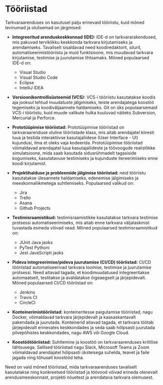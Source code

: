 # Tööriistad

Tarkvaraarenduses on kasutusel palju erinevaid tööriistu, kuid mõned levinumad ja olulisemad on järgmised:

- **Integreeritud arenduskeskkonnad (IDE):** IDE-d on tarkvararakendused, mis pakuvad terviklikku keskkonda tarkvara kirjutamiseks ja arendamiseks. Tavaliselt sisaldavad need koodiredaktorit, silurit, automatiseerimistööriistu ja muid funktsioone, mis muudavad tarkvara kirjutamise, testimise ja juurutamise lihtsamaks. Mõned populaarsed IDE-d on:
   - Visual Studio
   - Visual Studio Code
   - Eclipse
   - IntelliJ IDEA

- **Versioonikontrollisüsteemid (VCS):** VCS-i tööriistu kasutatakse koodis aja jooksul tehtud muudatuste jälgimiseks, teiste arendajatega koostöö tegemiseks ja koodiväljaannete haldamiseks. Git on üks populaarsemaid VCS-i tööriistu, kuid muude valikute hulka kuuluvad näiteks Subversion, Mercurial ja Perforce.

- **Prototüüpimise tööriistad:** Prototüüpimise tööriistad on tarkvaraarenduse oluline tööriistade klass, mis aitab arendajatel kiiresti luua ja testida interaktiivse kasutajaliidese (User Interface - UI) kujundusi, ilma et oleks vaja kodeerida. Prototüüpimise tööriistad võimaldavad arendajatel luua kasutajaliideste ja töövoogude realistlikke simulatsioone, mida saab kasutada sidusrühmadelt tagasiside kogumiseks, kasutatavuse testimiseks ja kujunduste itereerimiseks enne koodi kirjutamist.

- **Projektihalduse ja probleemide jälgimise tööriistad:** neid tööriistu kasutatakse ülesannete haldamiseks, edenemise jälgimiseks ja meeskonnaliikmetega suhtlemiseks. Populaarsed valikud on:
  - Jira
  - Trello
  - Asana
  - Github Projects

- **Testimisraamistikud:** testimisraamistikke kasutatakse tarkvara testimise protsessi automatiseerimiseks, mis aitab enne tarkvara väljalaskmist tuvastada esineda võivad vead. Mõned populaarsed testimisraamistikud on:
  - JUnit Java jaoks
  - PyTest Pythoni
  - Jest JavaScripti jaoks

- **Pideva integreerimise/pideva juurutamise (CI/CD) tööriistad:** CI/CD tööriistad automatiseerivad tarkvara loomise, testimise ja juurutamise protsessi. Need aitavad tagada, et koodimuudatused integreeritakse automaatselt, testitakse ja avaldatakse õigeaegselt ja järjepidevalt. Mõned populaarsed CI/CD tööriistad on:
  - Jenkins
  - Travis CI
  - CircleCI

- **Konteinerimistööriistad:** konteineritesse paigutamise tööriistad, nagu Docker, võimaldavad tarkvara järjepidevalt ja kaasaskantavalt pakendada ja juurutada. Konteinerid aitavad tagada, et tarkvara töötab järjepidevalt erinevates keskkondades ja seda saab hõlpsasti juurutada pilvepõhistes keskkondades, nagu AWS või Google Cloud.

- **Koostöötööriistad:** Suhtlemine ja koostöö on tarkvaraarenduses kriitilise tähtsusega. Sellised tööriistad nagu Slack, Microsoft Teams ja Zoom võimaldavad arendajatel hõlpsasti üksteisega suhelda, teavet ja faile jagada ning tõhusalt koostööd teha.

Need on vaid mõned tööriistad, mida tarkvaraarenduses tavaliselt kasutatakse ning konkreetsed tööriistad ja töövood võivad erineda olenevalt arendusmeeskonnast, projekti nõuetest ja arendatava tarkvara olemusest.